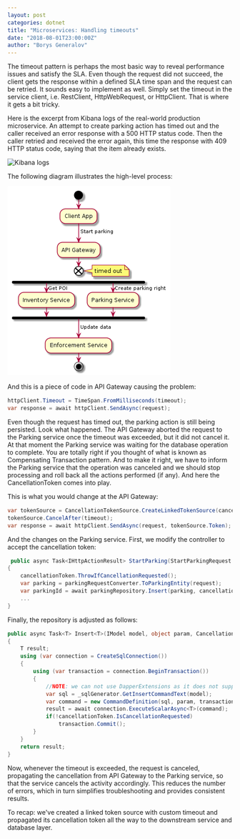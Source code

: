 ```yaml
---
layout: post
categories: dotnet
title: "Microservices: Handling timeouts"
date: "2018-08-01T23:00:00Z"
author: "Borys Generalov"
---
```


 The timeout pattern is perhaps the most basic way to reveal performance issues and satisfy the SLA. Even though the request did not succeed, the client gets the response within a defined SLA time span and the request can be retried. It sounds easy to implement as well. Simply set the timeout in the service client, i.e. RestClient, HttpWebRequest, or HttpClient. That is where it gets a bit tricky.

Here is the excerpt from Kibana logs of the real-world production microservice. An attempt to create parking action has timed out and the caller received an error response with a 500 HTTP status code. Then the caller retried and received the error again, this time the response with 409 HTTP status code, saying that the item already exists.

![Kibana logs]({{site.baseurl}}/images/kibana.png)

The following diagram illustrates the high-level process:

![UML overview](./images/uml.overview.png)

And this is a piece of code in API Gateway causing the problem:

```csharp
httpClient.Timeout = TimeSpan.FromMilliseconds(timeout);
var response = await httpClient.SendAsync(request);
```

Even though the request has timed out, the parking action is still being persisted. Look what happened. The API Gateway aborted the request to the Parking service once the timeout was exceeded, but it did not cancel it. At that moment the Parking service was waiting for the database operation to complete. You are totally right if you thought of what is known as Compensating Transaction pattern. And to make it right, we have to inform the Parking service that the operation was canceled and we should stop processing and roll back all the actions performed (if any). And here the CancellationToken comes into play.

This is what you would change at the API Gateway:

```csharp
var tokenSource = CancellationTokenSource.CreateLinkedTokenSource(cancellationToken);
tokenSource.CancelAfter(timeout);
var response = await httpClient.SendAsync(request, tokenSource.Token);
```

And the changes on the Parking service. First, we modify the controller to accept the cancellation token:

```csharp
 public async Task<IHttpActionResult> StartParking(StartParkingRequest request, CancellationToken cancellationToken)
{
    cancellationToken.ThrowIfCancellationRequested();
    var parking = parkingRequestConverter.ToParkingEntity(request);
    var parkingId = await parkingRepository.Insert(parking, cancellationToken);
    ...
}
```

Finally, the repository is adjusted as follows:

```csharp
public async Task<T> Insert<T>(IModel model, object param, CancellationToken cancellationToken)
{
    T result;
    using (var connection = CreateSqlConnection())
    {
        using (var transaction = connection.BeginTransaction())
        {
            //NOTE: we can not use DapperExtensions as it does not support a cancellation
            var sql = _sqlGenerator.GetInsertCommandText(model);
            var command = new CommandDefinition(sql, param, transaction, cancellationToken);
            result = await connection.ExecuteScalarAsync<T>(command);
            if(!cancellationToken.IsCancellationRequested)
                transaction.Commit();
        }
    }
    return result;
}
```

Now, whenever the timeout is exceeded, the request is canceled, propagating the cancellation from API Gateway to the Parking service, so that the service cancels the activity accordingly. This reduces the number of errors, which in turn simplifies troubleshooting and provides consistent results.

To recap: we've created a linked token source with custom timeout and propagated its cancellation token all the way to the downstream service and database layer. 
